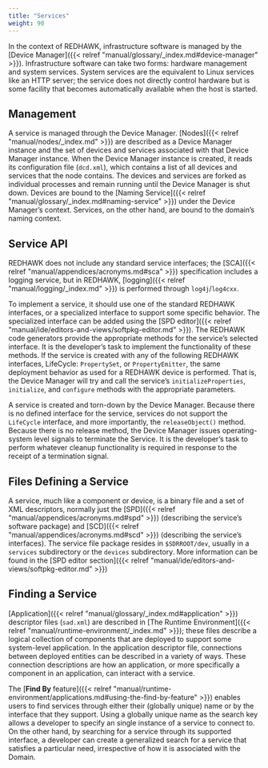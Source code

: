```yaml
---
title: "Services"
weight: 90
---
```


In the context of REDHAWK, infrastructure software is managed by the [Device Manager]({{< relref "manual/glossary/_index.md#device-manager" >}}). Infrastructure software can take two forms: hardware management and system services. System services are the equivalent to Linux services like an HTTP server; the service does not directly control hardware but is some facility that becomes automatically available when the host is started.

## Management

A service is managed through the Device Manager.  [Nodes]({{< relref "manual/nodes/_index.md" >}}) are described as a Device Manager instance and the set of devices and services associated with that Device Manager instance. When the Device Manager instance is created, it reads its configuration file (`dcd.xml`), which contains a list of all devices and services that the node contains. The devices and services are forked as individual processes and remain running until the Device Manager is shut down. Devices are bound to the [Naming Service]({{< relref "manual/glossary/_index.md#naming-service" >}}) under the Device Manager’s context. Services, on the other hand, are bound to the domain’s naming context.

## Service API

REDHAWK does not include any standard service interfaces; the [SCA]({{< relref "manual/appendices/acronyms.md#sca" >}})  specification includes a logging service, but in REDHAWK, [logging]({{< relref "manual/logging/_index.md" >}}) is performed through `log4j`/`log4cxx`.

To implement a service, it should use one of the standard REDHAWK interfaces, or a specialized interface to support some specific behavior.  The specialized interface can be added using the [SPD editor]({{< relref "manual/ide/editors-and-views/softpkg-editor.md" >}}). The REDHAWK code generators provide the appropriate methods for the service’s selected interface. It is the developer’s task to implement the functionality of these methods. If the service is created with any of the following REDHAWK interfaces, LifeCycle: `PropertySet`, or `PropertyEmitter`, the same deployment behavior as used for a REDHAWK device is performed. That is, the Device Manager will try and call the service’s `initializeProperties`, `initialize`, and `configure` methods with the appropriate parameters.

A service is created and torn-down by the Device Manager.  Because there is no defined interface for the service, services do not support the `LifeCycle` interface, and more importantly, the `releaseObject()` method. Because there is no release method, the Device Manager issues operating-system level signals to terminate the Service. It is the developer’s task to perform whatever cleanup functionality is required in response to the receipt of a termination signal.

## Files Defining a Service

A service, much like a component or device, is a binary file and a set of XML descriptors, normally just the [SPD]({{< relref "manual/appendices/acronyms.md#spd" >}}) (describing the service’s software package) and [SCD]({{< relref "manual/appendices/acronyms.md#scd" >}}) (describing the service’s interfaces).  The service file package resides in `$SDRROOT/dev`, usually in a `services` subdirectory or the `devices` subdirectory.  More information can be found in the [SPD editor section]({{< relref "manual/ide/editors-and-views/softpkg-editor.md" >}})

## Finding a Service

[Application]({{< relref "manual/glossary/_index.md#application" >}}) descriptor files (`sad.xml`) are described in [The Runtime Environment]({{< relref "manual/runtime-environment/_index.md" >}}); these files describe a logical collection of components that are deployed to support some system-level application. In the application descriptor file, connections between deployed entities can be described in a variety of ways. These connection descriptions are how an application, or more specifically a component in an application, can interact with a service.

The [**Find By** feature]({{< relref "manual/runtime-environment/applications.md#using-the-find-by-feature" >}}) enables users to find services through either their (globally unique) name or by the interface that they support. Using a globally unique name as the search key allows a developer to specify an single instance of a service to connect to. On the other hand, by searching for a service through its supported interface, a developer can create a generalized search for a service that satisfies a particular need, irrespective of how it is associated with the Domain.
